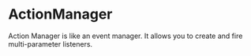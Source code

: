 # ActionManager
Action Manager is like an event manager. It allows you to create and fire multi-parameter listeners.
